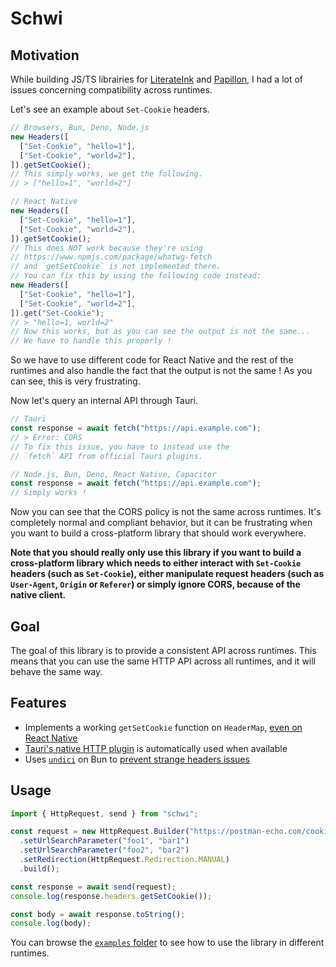 # Schwi

## Motivation

While building JS/TS librairies for [LiterateInk](https://github.com/LiterateInk) and [Papillon](https://github.com/PapillonApp/Papillon), I had a lot of issues concerning compatibility across runtimes.

Let's see an example about `Set-Cookie` headers.

```javascript
// Browsers, Bun, Deno, Node.js
new Headers([
  ["Set-Cookie", "hello=1"],
  ["Set-Cookie", "world=2"],
]).getSetCookie();
// This simply works, we get the following.
// > ["hello=1", "world=2"]

// React Native
new Headers([
  ["Set-Cookie", "hello=1"],
  ["Set-Cookie", "world=2"],
]).getSetCookie();
// This does NOT work because they're using
// https://www.npmjs.com/package/whatwg-fetch
// and `getSetCookie` is not implemented there.
// You can fix this by using the following code instead:
new Headers([
  ["Set-Cookie", "hello=1"],
  ["Set-Cookie", "world=2"],
]).get("Set-Cookie");
// > "hello=1, world=2"
// Now this works, but as you can see the output is not the same...
// We have to handle this properly !
```

So we have to use different code for React Native and the rest of the runtimes
and also handle the fact that the output is not the same !
As you can see, this is very frustrating.

Now let's query an internal API through Tauri.

```javascript
// Tauri
const response = await fetch("https://api.example.com");
// > Error: CORS
// To fix this issue, you have to instead use the
// `fetch` API from official Tauri plugins.

// Node.js, Bun, Deno, React Native, Capacitor
const response = await fetch("https://api.example.com");
// Simply works !
```

Now you can see that the CORS policy is not the same across runtimes.
It's completely normal and compliant behavior, but it can be frustrating when you want to
build a cross-platform library that should work everywhere.

**Note that you should really only use this library if you want to build a cross-platform library which needs to either interact with `Set-Cookie` headers (such as `Set-Cookie`), either manipulate request headers (such as `User-Agent`, `Origin` or `Referer`) or simply ignore CORS, because of the native client.**

## Goal

The goal of this library is to provide a consistent API across runtimes.
This means that you can use the same HTTP API across all runtimes, and it will behave the same way.

## Features

- Implements a working `getSetCookie` function on `HeaderMap`, [even on React Native](https://github.com/facebook/react-native/issues/47049)
- [Tauri's native HTTP plugin](https://tauri.app/plugin/http-client/) is automatically used when available
- Uses [`undici`](https://github.com/nodejs/undici) on Bun to [prevent strange headers issues](https://github.com/oven-sh/bun/issues/4529#issuecomment-2611447527)

## Usage

```typescript
import { HttpRequest, send } from "schwi";

const request = new HttpRequest.Builder("https://postman-echo.com/cookies/set")
  .setUrlSearchParameter("foo1", "bar1")
  .setUrlSearchParameter("foo2", "bar2")
  .setRedirection(HttpRequest.Redirection.MANUAL)
  .build();

const response = await send(request);
console.log(response.headers.getSetCookie());

const body = await response.toString();
console.log(body);
```

You can browse the [`examples` folder](./examples/) to see how to use the library in different runtimes.
